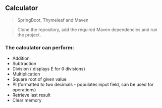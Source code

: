 ## Calculator 
> SpringBoot, Thymeleaf and Maven

> Clone the repository, add the required Maven dependencies and run the project.

### The calculator can perform:
* Addition
* Subtraction
* Division ( displays E for 0 divisions)
* Multiplication
* Square root of given value 
* PI (formatted to two decimals - populates input field, can be used for operations)
* Retrieve last result
* Clear memory
